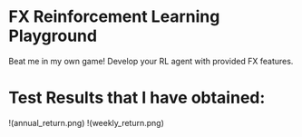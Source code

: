 # FX Reinforcement Learning Playground
Beat me in my own game! Develop your RL agent with provided FX features.

# Test Results that I have obtained:
!(annual_return.png)
!(weekly_return.png)
